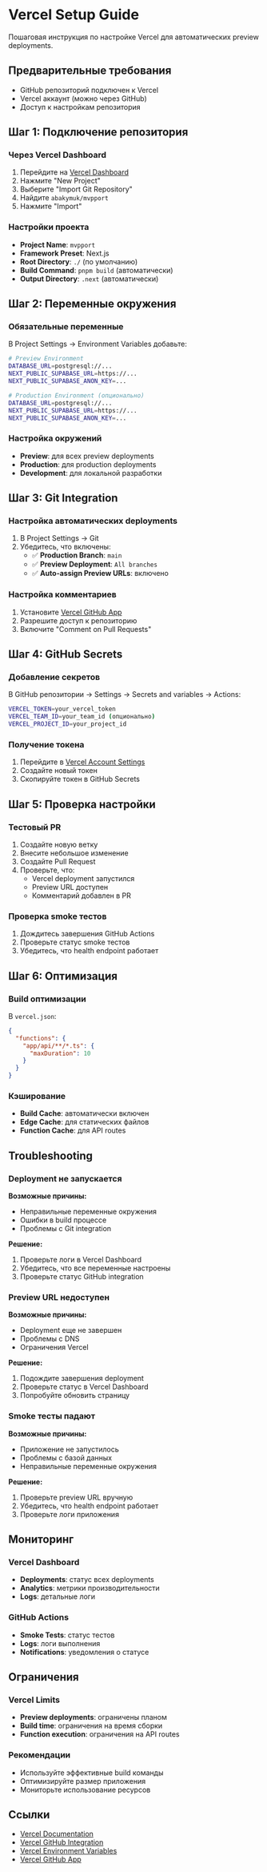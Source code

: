 # Vercel Setup Guide

Пошаговая инструкция по настройке Vercel для автоматических preview deployments.

## Предварительные требования

- GitHub репозиторий подключен к Vercel
- Vercel аккаунт (можно через GitHub)
- Доступ к настройкам репозитория

## Шаг 1: Подключение репозитория

### Через Vercel Dashboard

1. Перейдите на [Vercel Dashboard](https://vercel.com/dashboard)
2. Нажмите "New Project"
3. Выберите "Import Git Repository"
4. Найдите `abakymuk/mvpport`
5. Нажмите "Import"

### Настройки проекта

- **Project Name**: `mvpport`
- **Framework Preset**: Next.js
- **Root Directory**: `./` (по умолчанию)
- **Build Command**: `pnpm build` (автоматически)
- **Output Directory**: `.next` (автоматически)

## Шаг 2: Переменные окружения

### Обязательные переменные

В Project Settings → Environment Variables добавьте:

```bash
# Preview Environment
DATABASE_URL=postgresql://...
NEXT_PUBLIC_SUPABASE_URL=https://...
NEXT_PUBLIC_SUPABASE_ANON_KEY=...

# Production Environment (опционально)
DATABASE_URL=postgresql://...
NEXT_PUBLIC_SUPABASE_URL=https://...
NEXT_PUBLIC_SUPABASE_ANON_KEY=...
```

### Настройка окружений

- **Preview**: для всех preview deployments
- **Production**: для production deployments
- **Development**: для локальной разработки

## Шаг 3: Git Integration

### Настройка автоматических deployments

1. В Project Settings → Git
2. Убедитесь, что включены:
   - ✅ **Production Branch**: `main`
   - ✅ **Preview Deployment**: `All branches`
   - ✅ **Auto-assign Preview URLs**: включено

### Настройка комментариев

1. Установите [Vercel GitHub App](https://github.com/apps/vercel)
2. Разрешите доступ к репозиторию
3. Включите "Comment on Pull Requests"

## Шаг 4: GitHub Secrets

### Добавление секретов

В GitHub репозитории → Settings → Secrets and variables → Actions:

```bash
VERCEL_TOKEN=your_vercel_token
VERCEL_TEAM_ID=your_team_id (опционально)
VERCEL_PROJECT_ID=your_project_id
```

### Получение токена

1. Перейдите в [Vercel Account Settings](https://vercel.com/account/tokens)
2. Создайте новый токен
3. Скопируйте токен в GitHub Secrets

## Шаг 5: Проверка настройки

### Тестовый PR

1. Создайте новую ветку
2. Внесите небольшое изменение
3. Создайте Pull Request
4. Проверьте, что:
   - Vercel deployment запустился
   - Preview URL доступен
   - Комментарий добавлен в PR

### Проверка smoke тестов

1. Дождитесь завершения GitHub Actions
2. Проверьте статус smoke тестов
3. Убедитесь, что health endpoint работает

## Шаг 6: Оптимизация

### Build оптимизации

В `vercel.json`:

```json
{
  "functions": {
    "app/api/**/*.ts": {
      "maxDuration": 10
    }
  }
}
```

### Кэширование

- **Build Cache**: автоматически включен
- **Edge Cache**: для статических файлов
- **Function Cache**: для API routes

## Troubleshooting

### Deployment не запускается

**Возможные причины:**

- Неправильные переменные окружения
- Ошибки в build процессе
- Проблемы с Git integration

**Решение:**

1. Проверьте логи в Vercel Dashboard
2. Убедитесь, что все переменные настроены
3. Проверьте статус GitHub integration

### Preview URL недоступен

**Возможные причины:**

- Deployment еще не завершен
- Проблемы с DNS
- Ограничения Vercel

**Решение:**

1. Подождите завершения deployment
2. Проверьте статус в Vercel Dashboard
3. Попробуйте обновить страницу

### Smoke тесты падают

**Возможные причины:**

- Приложение не запустилось
- Проблемы с базой данных
- Неправильные переменные окружения

**Решение:**

1. Проверьте preview URL вручную
2. Убедитесь, что health endpoint работает
3. Проверьте логи приложения

## Мониторинг

### Vercel Dashboard

- **Deployments**: статус всех deployments
- **Analytics**: метрики производительности
- **Logs**: детальные логи

### GitHub Actions

- **Smoke Tests**: статус тестов
- **Logs**: логи выполнения
- **Notifications**: уведомления о статусе

## Ограничения

### Vercel Limits

- **Preview deployments**: ограничены планом
- **Build time**: ограничения на время сборки
- **Function execution**: ограничения на API routes

### Рекомендации

- Используйте эффективные build команды
- Оптимизируйте размер приложения
- Мониторьте использование ресурсов

## Ссылки

- [Vercel Documentation](https://vercel.com/docs)
- [Vercel GitHub Integration](https://vercel.com/docs/concepts/git)
- [Vercel Environment Variables](https://vercel.com/docs/projects/environment-variables)
- [Vercel GitHub App](https://github.com/apps/vercel)
